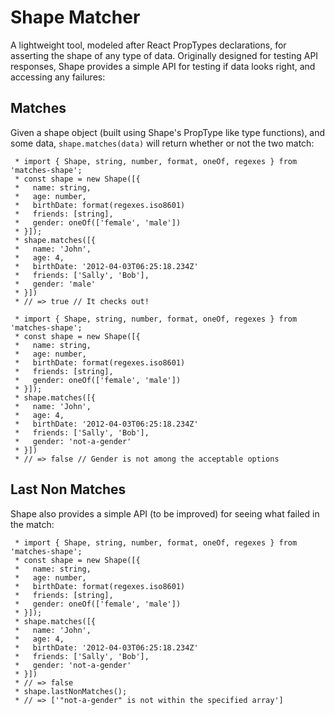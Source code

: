 # Shape Matcher

A lightweight tool, modeled after React PropTypes declarations, for asserting the shape of any type of data. Originally designed for testing API responses, Shape provides a simple API for testing if data looks right, and accessing any failures:

## Matches

Given a shape object (built using Shape's PropType like type functions), and some data, `shape.matches(data)` will return whether or not the two match:

```
 * import { Shape, string, number, format, oneOf, regexes } from 'matches-shape';
 * const shape = new Shape([{
 *   name: string,
 *   age: number,
 *   birthDate: format(regexes.iso8601)
 *   friends: [string],
 *   gender: oneOf(['female', 'male'])
 * }]);
 * shape.matches([{
 *   name: 'John',
 *   age: 4,
 *   birthDate: '2012-04-03T06:25:18.234Z'
 *   friends: ['Sally', 'Bob'],
 *   gender: 'male'
 * }])
 * // => true // It checks out!
 ```

```
 * import { Shape, string, number, format, oneOf, regexes } from 'matches-shape';
 * const shape = new Shape([{
 *   name: string,
 *   age: number,
 *   birthDate: format(regexes.iso8601)
 *   friends: [string],
 *   gender: oneOf(['female', 'male'])
 * }]);
 * shape.matches([{
 *   name: 'John',
 *   age: 4,
 *   birthDate: '2012-04-03T06:25:18.234Z'
 *   friends: ['Sally', 'Bob'],
 *   gender: 'not-a-gender'
 * }])
 * // => false // Gender is not among the acceptable options
 ```

## Last Non Matches

Shape also provides a simple API (to be improved) for seeing what failed in the match:

```
 * import { Shape, string, number, format, oneOf, regexes } from 'matches-shape';
 * const shape = new Shape([{
 *   name: string,
 *   age: number,
 *   birthDate: format(regexes.iso8601)
 *   friends: [string],
 *   gender: oneOf(['female', 'male'])
 * }]);
 * shape.matches([{
 *   name: 'John',
 *   age: 4,
 *   birthDate: '2012-04-03T06:25:18.234Z'
 *   friends: ['Sally', 'Bob'],
 *   gender: 'not-a-gender'
 * }])
 * // => false
 * shape.lastNonMatches();
 * // => ['"not-a-gender" is not within the specified array']
 ```
